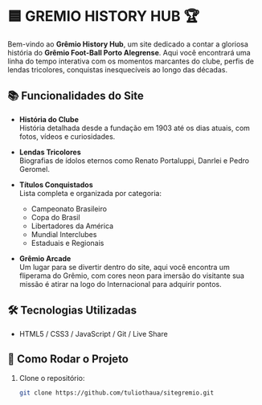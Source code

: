 # 🟦 GREMIO HISTORY HUB 🏆

Bem-vindo ao **Grêmio History Hub**, um site dedicado a contar a gloriosa história do **Grêmio Foot-Ball Porto Alegrense**. Aqui você encontrará uma linha do tempo interativa com os momentos marcantes do clube, perfis de lendas tricolores, conquistas inesquecíveis ao longo das décadas.

## 📚 Funcionalidades do Site

- **História do Clube**  
  História detalhada desde a fundação em 1903 até os dias atuais, com fotos, vídeos e curiosidades.

- **Lendas Tricolores**  
  Biografias de ídolos eternos como Renato Portaluppi, Danrlei e Pedro Geromel.

- **Títulos Conquistados**  
  Lista completa e organizada por categoria:
  - Campeonato Brasileiro
  - Copa do Brasil
  - Libertadores da América
  - Mundial Interclubes
  - Estaduais e Regionais

- **Grêmio Arcade**  
  Um lugar para se divertir dentro do site, aqui você encontra um fliperama do Grêmio, com cores neon para imersão do visitante sua missão é atirar na logo do Internacional para adquirir pontos.
  
## 🛠️ Tecnologias Utilizadas

- HTML5 / CSS3 / JavaScript / Git / Live Share

## 🚀 Como Rodar o Projeto 

1. Clone o repositório:
   ```bash
   git clone https://github.com/tuliothaua/sitegremio.git 
   ```
